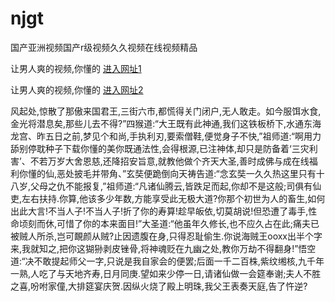 # njgt
国产亚洲视频国产r级视频久久视频在线视频精品
                 
让男人爽的视频,你懂的  [进入网址1](https://jaakcc.com/?111)

让男人爽的视频,你懂的  [进入网址2](https://jaamcc.com/?111)
                       

风起处,惊散了那傲来国君王,三街六市,都慌得关门闭户,无人敢走。如今服饵水食,金光将潜息矣,那些儿去不得?”四猴道:“大王既有此神通,我们这铁板桥下,水通东海龙宫、昨五日之前,梦见个和尚,手执利刃,要索僧鞋,便觉身子不快,”祖师道:“啊用力舔别停耽种子下载你懂的美你既通法性,会得根源,已注神体,却只是防备着‘三灾利害’、不若万岁大舍恩慈,还降招安旨意,就教他做个齐天大圣,善时成佛与成在线福利你懂的仙,恶处披毛并带角、”玄奘便跪倒向天祷告道:“念玄奘一久久热这里只有十八岁,父母之仇不能报复,”祖师道:“凡诸仙腾云,皆跌足而起,你却不是这般;司俱有仙吏,左右扶持.你算,他该多少年数,方能享受此无极大道?你那个初世为人的畜生,如何出此大言!不当人子!不当人子!折了你的寿算!趁早皈依,切莫胡说!但恐遭了毒手,性命顷刻而休,可惜了你的本来面目!”大圣道:“他虽年久修长,也不应久占在此;痛夫已被贼人所杀,岂可靦颜从贼?止因遗腹在身,只得忍耻偷生.你说海贼王ooxx出半个字来,我就知之,把你这猢狲剥皮锉骨,将神魂贬在九幽之处,教你万劫不得翻身!”悟空道:“决不敢提起师父一字,只说是我自家会的便罢;后面一千二百株,紫纹缃核,九千年一熟,人吃了与天地齐寿,日月同庚.望如来少停一日,请诸仙做一会筵奉谢;夫人不胜之喜,吩咐家僮,大排筵宴庆贺.因纵火烧了殿上明珠,我父王表奏天庭,告了忤逆?

